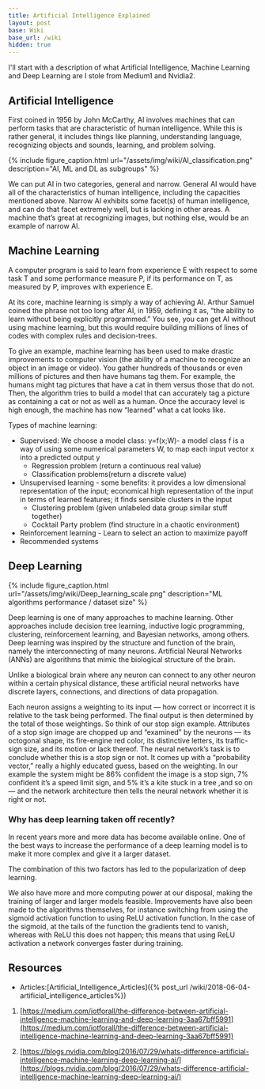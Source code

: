 ```yaml
---
title: Artificial Intelligence Explained
layout: post
base: Wiki
base_url: /wiki
hidden: true
---
```


I'll start with a description of what Artificial Intelligence, Machine Learning and Deep Learning are I stole from Medium1 and Nvidia2.

Artificial Intelligence
-----------------------

First coined in 1956 by John McCarthy, AI involves machines that can perform tasks that are characteristic of human intelligence. While this is rather general, it includes things like planning, understanding language, recognizing objects and sounds, learning, and problem solving.

{% include figure_caption.html url="/assets/img/wiki/AI_classification.png" description="AI, ML and DL as subgroups" %}

We can put AI in two categories, general and narrow. General AI would have all of the characteristics of human intelligence, including the capacities mentioned above. Narrow AI exhibits some facet(s) of human intelligence, and can do that facet extremely well, but is lacking in other areas. A machine that’s great at recognizing images, but nothing else, would be an example of narrow AI.

Machine Learning
----------------

A computer program is said to learn from experience E with respect to some task T and some performance measure P, if its performance on T, as measured by P, improves with experience E.

At its core, machine learning is simply a way of achieving AI. Arthur Samuel coined the phrase not too long after AI, in 1959, defining it as, “the ability to learn without being explicitly programmed.” You see, you can get AI without using machine learning, but this would require building millions of lines of codes with complex rules and decision-trees.

To give an example, machine learning has been used to make drastic improvements to computer vision (the ability of a machine to recognize an object in an image or video). You gather hundreds of thousands or even millions of pictures and then have humans tag them. For example, the humans might tag pictures that have a cat in them versus those that do not. Then, the algorithm tries to build a model that can accurately tag a picture as containing a cat or not as well as a human. Once the accuracy level is high enough, the machine has now “learned” what a cat looks like.

Types of machine learning:

-   Supervised: We choose a model class: y=f(x;W)- a model class f is a way of using some numerical parameters W, to map each input vector x into a predicted output y
    -   Regression problem (return a continuous real value)
    -   Classification problems(return a discrete value)
-   Unsupervised learning - some benefits: it provides a low dimensional representation of the input; economical high representation of the input in terms of learned features; it finds sensible clusters in the input
    -   Clustering problem (given unlabeled data group similar stuff together)
    -   Cocktail Party problem (find structure in a chaotic environment)
-   Reinforcement learning - Learn to select an action to maximize payoff
-   Recommended systems

Deep Learning
-------------

{% include figure_caption.html url="/assets/img/wiki/Deep_learning_scale.png" description="ML algorithms performance / dataset size" %}

Deep learning is one of many approaches to machine learning. Other approaches include decision tree learning, inductive logic programming, clustering, reinforcement learning, and Bayesian networks, among others. Deep learning was inspired by the structure and function of the brain, namely the interconnecting of many neurons. Artificial Neural Networks (ANNs) are algorithms that mimic the biological structure of the brain.

Unlike a biological brain where any neuron can connect to any other neuron within a certain physical distance, these artificial neural networks have discrete layers, connections, and directions of data propagation.

Each neuron assigns a weighting to its input — how correct or incorrect it is relative to the task being performed. The final output is then determined by the total of those weightings. So think of our stop sign example. Attributes of a stop sign image are chopped up and “examined” by the neurons — its octogonal shape, its fire-engine red color, its distinctive letters, its traffic-sign size, and its motion or lack thereof. The neural network’s task is to conclude whether this is a stop sign or not. It comes up with a “probability vector,” really a highly educated guess, based on the weighting. In our example the system might be 86% confident the image is a stop sign, 7% confident it’s a speed limit sign, and 5% it’s a kite stuck in a tree ,and so on — and the network architecture then tells the neural network whether it is right or not.

### Why has deep learning taken off recently?

In recent years more and more data has become available online. One of the best ways to increase the performance of a deep learning model is to make it more complex and give it a larger dataset.

The combination of this two factors has led to the popularization of deep learning.

We also have more and more computing power at our disposal, making the training of larger and larger models feasible. Improvements have also been made to the algorithms themselves, for instance switching from using the sigmoid activation function to using ReLU activation function. In the case of the sigmoid, at the tails of the function the gradients tend to vanish, whereas with ReLU this does not happen; this means that using ReLU activation a network converges faster during training.

Resources
---------

-   Articles:[Artificial_Intelligence_Articles]({% post_url /wiki/2018-06-04-artificial_intelligence_articles%})



1. [https://medium.com/iotforall/the-difference-between-artificial-intelligence-machine-learning-and-deep-learning-3aa67bff5991](https://medium.com/iotforall/the-difference-between-artificial-intelligence-machine-learning-and-deep-learning-3aa67bff5991)

2. [https://blogs.nvidia.com/blog/2016/07/29/whats-difference-artificial-intelligence-machine-learning-deep-learning-ai/](https://blogs.nvidia.com/blog/2016/07/29/whats-difference-artificial-intelligence-machine-learning-deep-learning-ai/)
